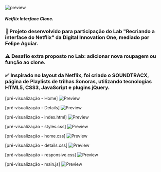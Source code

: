![preview](https://fontmeme.com/permalink/201125/e13d5f905e1cf19f3673047491c8e1ae.png)
#### _Netflix Interface Clone._


### :rocket: Projeto desenvolvido para participação do Lab "Recriando a interface do Netflix" da Digital Innovation One, mediado por Felipe Aguiar.  

### :warning: Desafio extra proposto no Lab: adicionar nova roupagem ou função ao clone.
### :white_check_mark: Inspirado no layout da Netflix, foi criado o SOUNDTRACX, página de Playlists de trilhas Sonoras, utilizando tecnologias HTML5, CSS3, JavaScript e plugins jQuery. 




[pré-visualização - Home]
![Preview](home.png)

[pré-visualização - Details]
![Preview](details.png)

[pré-visualização - index.html]
![Preview](preview-index.png)

[pré-visualização - styles.css]
![Preview](preview-styles.png)

[pré-visualização - home.css]
![Preview](preview-home.png)

[pré-visualização - details.css]
![Preview](preview-details.png)

[pré-visualização - responsive.css]
![Preview](preview-responsive.png)

[pré-visualização - main.js]
![Preview](preview-main.png)

